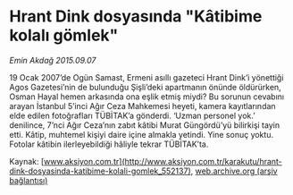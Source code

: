 # Hrant Dink dosyasında "Kâtibime kolalı gömlek"

*Emin Akdağ 2015.09.07*

<div class="pNewsDetailMainContent ctx_content" itemprop="articleBody">
 <p>
  19 Ocak 2007’de Ogün Samast, Ermeni asıllı gazeteci Hrant Dink’i yönettiği Agos Gazetesi’nin de bulunduğu Şişli’deki apartmanın önünde öldürürken, Osman Hayal hemen arkasında ona eşlik etmiş miydi? Bu sorunun cevabını arayan İstanbul 5’inci Ağır Ceza Mahkemesi heyeti, kamera kayıtlarından elde edilen fotoğrafları TÜBİTAK’a gönderdi. ‘Uzman personel yok.’ denilince, 7’nci Ağır Ceza’nın zabıt kâtibi Murat Güngördü’yü bilirkişi tayin etti. Kâtip, muhtemel kişiyi daire içine almakla yetindi. Yine sonuç yoktu. Fotolar kâtibin ilerleyebildiği hâliyle tekrar TÜBİTAK’ta.
 </p>
</div>


Kaynak: [www.aksiyon.com.tr](http://www.aksiyon.com.tr/karakutu/hrant-dink-dosyasinda-katibime-kolali-gomlek_552137), [web.archive.org (arşiv bağlantısı)](http://web.archive.org/web/20160103085841/http://www.aksiyon.com.tr/karakutu/hrant-dink-dosyasinda-katibime-kolali-gomlek_552137)
